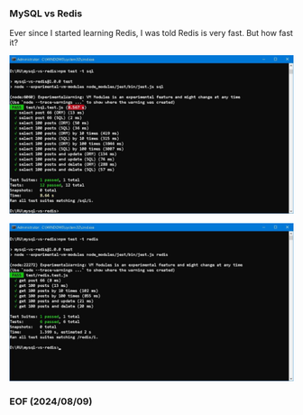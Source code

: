 ### MySQL vs Redis 

Ever since I started learning Redis, I was told Redis is very fast. But how fast it? 

![alt sql](img/test-sql.JPG)

![alt redis](img/test-redis.JPG)

### EOF (2024/08/09)